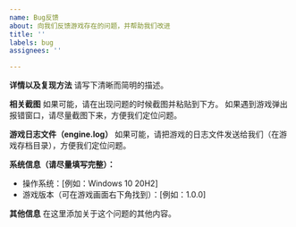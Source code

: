 ```yaml
---
name: Bug反馈
about: 向我们反馈游戏存在的问题，并帮助我们改进
title: ''
labels: bug
assignees: ''

---
```


**详情以及复现方法**
请写下清晰而简明的描述。

**相关截图**
如果可能，请在出现问题的时候截图并粘贴到下方。
如果遇到游戏弹出报错窗口，请尽量截图下来，方便我们定位问题。

**游戏日志文件（engine.log）**
如果可能，请把游戏的日志文件发送给我们（在游戏存档目录），方便我们定位问题。

**系统信息（请尽量填写完整）：**
 - 操作系统：[例如：Windows 10 20H2]
 - 游戏版本（可在游戏画面右下角找到）：[例如：1.0.0]

**其他信息**
在这里添加关于这个问题的其他内容。

